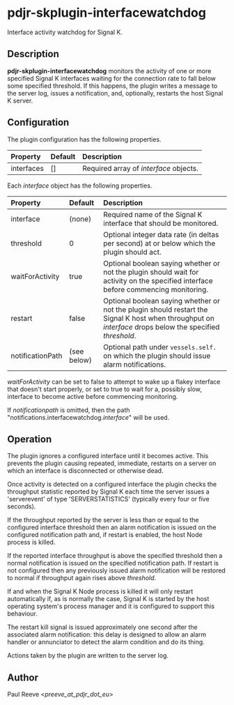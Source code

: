 # pdjr-skplugin-interfacewatchdog

Interface activity watchdog for Signal K.

## Description

**pdjr-skplugin-interfacewatchdog** monitors the activity of one or
more specified Signal K interfaces waiting for the connection rate to
fall below some specified threshold.
If this happens, the plugin writes a message to the server log, issues
a notification, and, optionally, restarts the host Signal K server.

## Configuration

The plugin configuration has the following properties.

| Property         | Default     | Description |
| :--------------- | :---------- | :---------- |
| interfaces       | []          | Required array of *interface* objects. |

Each *interface* object has the following properties.

| Property         | Default     | Description |
| :--------------- | :---------- | :---------- |
| interface        | (none)      | Required name of the Signal K interface that should be monitored. |
| threshold        | 0           | Optional integer data rate (in deltas per second) at or below which the plugin should act. |
| waitForActivity  | true        | Optional boolean saying whether or not the plugin should wait for activity on the specified interface before commencing monitoring. |
| restart          | false       | Optional boolean saying whether or not the plugin should restart the Signal K host when throughput on *interface* drops below the specified *threshold*. |
| notificationPath | (see below) | Optional path under `vessels.self.` on which the plugin should issue alarm notifications. |

*waitForActivity* can be set to false to attempt to wake up a flakey interface that doesn't start properly, or set to true to wait for a, possibly slow, interface to become active before commencing monitoring. 

If *notificationpath* is omitted, then the path "notifications.interfacewatchdog.*interface*" will be used.

## Operation

The plugin ignores a configured interface until it becomes active.
This prevents the plugin causing repeated, immediate, restarts on a
server on which an interface is disconnected or otherwise dead.

Once activity is detected on a configured interface the plugin checks
the throughput statistic reported by Signal K each time the server
issues a 'serverevent' of type 'SERVERSTATISTICS' (typically every four
or five seconds).

If the throughput reported by the server is less than or equal to the
configured interface threshold then an alarm notification is issued on
the configured notification path and, if restart is enabled, the host
Node process is killed.

If the reported interface throughput is above the specified threshold
then a normal notification is issued on the specified notification path.
If restart is not configured then any previously issued alarm
notification will be restored to normal if throughput again rises above
*threshold*.
  
If and when the Signal K Node process is killed it will only restart
automatically if, as is normally the case, Signal K is started by the
host operating system's process manager and it is configured to support
this behaviour.

The restart kill signal is issued approximately one second after the
associated alarm notification: this delay is designed to allow an alarm
handler or annunciator to detect the alarm condition and do its thing.

Actions taken by the plugin are written to the server log.

## Author

Paul Reeve <*preeve_at_pdjr_dot_eu*>
